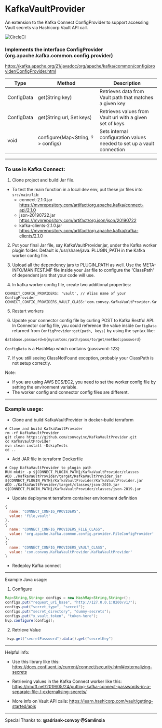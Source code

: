 # KafkaVaultProvider

An extension to the Kafka Connect ConfigProvider to support accessing Vault secrets via Hashicorp Vault API call.

[![CircleCI](https://circleci.com/gh/convoyinc/KafkaVaultProvider.svg?style=svg)](https://circleci.com/gh/convoyinc/KafkaVaultProvider)

### Implements the interface ConfigProvider (org.apache.kafka.common.config.provider)

https://kafka.apache.org/21/javadoc/org/apache/kafka/common/config/provider/ConfigProvider.html

| Type       | Method                            | Description                                                            |
| ---------- | --------------------------------- | ---------------------------------------------------------------------- |
| ConfigData | get(String key)                   | Retrieves data from Vault path that matches a given key                |
| ConfigData | get(String url, Set<String> keys) | Retrieves values from Vault url with a given set of keys               |
| void       | configure(Map<String, ?> configs) | Sets internal configuration values needed to set up a vault connection |

---

### To use in Kafka Connect:

1. Clone project and build Jar file.

* To test the main function in a local dev env, put these jar files into `src/main/lib`:
  * connect-2.1.0.jar https://mvnrepository.com/artifact/org.apache.kafka/connect-api/2.1.0
  * json-20190722.jar https://mvnrepository.com/artifact/org.json/json/20190722
  * kafka-clients-2.1.0.jar https://mvnrepository.com/artifact/org.apache.kafka/kafka-clients/2.1.0

2. Put your final Jar file, say KafkaVaultProvider.jar, under the Kafka worker plugin folder. Default is /usr/share/java. PLUGIN_PATH in the Kafka worker config file.

3. Upload all the dependency jars to PLUGIN_PATH as well. Use the META-INFO/MANIFEST.MF file inside your Jar file to configure the 'ClassPath' of dependent jars that your code will use.

4. In kafka worker config file, create two additional properties:

```
CONNECT_CONFIG_PROVIDERS: 'vault', // Alias name of your ConfigProvider
CONNECT_CONFIG_PROVIDERS_VAULT_CLASS:'com.convoy.KafkaVaultProvider.KafkaVaultProvider',
```

5. Restart workers

6. Update your connector config file by curling POST to Kafka Restful API. In Connector config file, you could reference the value inside `ConfigData` returned from `ConfigProvider:get(path, keys)` by using the syntax like:

```
database.password=${mycustom:/path/pass/to/get/method:password}
```

`ConfigData` is a HashMap which contains {password: 123}

7. If you still seeing ClassNotFound exception, probably your ClassPath is not setup correctly.

Note:

- If you are using AWS ECS/EC2, you need to set the worker config file by setting the environment variable.
- The worker config and connector config files are different.

---

### Example usage:

- Clone and build KafkaVaultProvider in docker-build terraform

```
# Clone and build KafkaVaultProvider
rm -rf KafkaVaultProvider
git clone https://github.com/convoyinc/KafkaVaultProvider.git
cd KafkaVaultProvider
mvn clean install -DskipTests
cd ..
```

- Add JAR file in terraform Dockerfile

```
# Copy KafkaVaultProvider to plugin path
RUN mkdir -p ${CONNECT_PLUGIN_PATH}/KafkaVaultProvider/classes
ADD ./KafkaVaultProvider/target/KafkaVaultProvider.jar ${CONNECT_PLUGIN_PATH}/KafkaVaultProvider/KafkaVaultProvider.jar
ADD ./KafkaVaultProvider/target/classes/json-2019.jar ${CONNECT_PLUGIN_PATH}/KafkaVaultProvider/classes/json-2019.jar
```

- Update deployment terraform container environment definition

```javascript
{
  name: "CONNECT_CONFIG_PROVIDERS",
  value: 'file,vault'
},
{
  name: "CONNECT_CONFIG_PROVIDERS_FILE_CLASS",
  value: 'org.apache.kafka.common.config.provider.FileConfigProvider'
},
{
  name: "CONNECT_CONFIG_PROVIDERS_VAULT_CLASS",
  value: 'com.convoy.KafkaVaultProvider.KafkaVaultProvider'
}
```

- Redeploy Kafka connect

---

Example Java usage:

1. Configure

```Java
Map<String,String> configs = new HashMap<String,String>();
configs.put("request_uri_base", "http://127.0.0.1:8200/v1/");
configs.put("secret_type", "secret");
configs.put("secret_directory", "dummy-secrets");
configs.put("x_vault_token", "token-here");
kvp.configure(configs);
```

2.  Retrieve Value

```Java
 kvp.get("secretPassword").data().get("secretKey")
```

---

Helpful info:

- Use this library like this: https://docs.confluent.io/current/connect/security.html#externalizing-secrets

- Retrieving values in the Kafka Connect worker like this: https://rmoff.net/2019/05/24/putting-kafka-connect-passwords-in-a-separate-file-/-externalising-secrets/

- More info on Vault API calls: https://learn.hashicorp.com/vault/getting-started/apis

---

Special Thanks to: **@adriank-convoy @Samlinxia**
